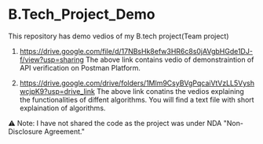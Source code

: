 # B.Tech_Project_Demo

This repository has demo vedios of my B.tech project(Team project) 
1) https://drive.google.com/file/d/17NBsHk8efw3HR6c8s0jAVgbHGde1DJ-f/view?usp=sharing
   The above link contains vedio of demonstraintion of API verification on Postman Platform.

2) https://drive.google.com/drive/folders/1Mlm9CsyBVgPqcaiVtVzLL5VyshwcjpK9?usp=drive_link
   The above link conatins the vedios explaining the functionalities of diffent algorithms.
   You will find a text file with short explaination of algorithms.

⚠️ Note: I have not shared the code as the project was under NDA "Non-Disclosure Agreement."
